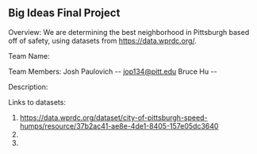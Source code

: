 ## Big Ideas Final Project

Overview: We are determining the best neighborhood in Pittsburgh based off of safety, using datasets from https://data.wprdc.org/.

Team Name:

Team Members:
Josh Paulovich -- jop134@pitt.edu
Bruce Hu -- 

Description: 

Links to datasets:  
  1.  https://data.wprdc.org/dataset/city-of-pittsburgh-speed-humps/resource/37b2ac41-ae8e-4de1-8405-157e05dc3640
  2.  
  3.  
